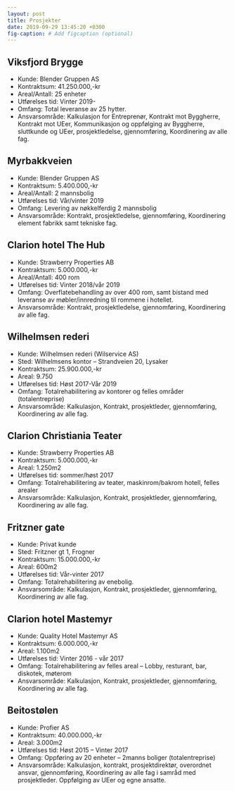 ```yaml
---
layout: post
title: Prosjekter
date: 2019-09-29 13:45:20 +0300
fig-caption: # Add figcaption (optional)
---
```


## Viksfjord Brygge
* Kunde: Blender Gruppen AS
* Kontraktsum: 41.250.000,-kr
* Areal/Antall: 25 enheter
* Utførelses tid: Vinter 2019-
* Omfang: Total leveranse av 25 hytter. 
* Ansvarsområde: Kalkulasjon for Entreprenør, Kontrakt mot Byggherre, Kontrakt mot UEer, Kommunikasjon og oppfølging av Byggherre, sluttkunde og UEer, prosjektledelse, gjennomføring, Koordinering av alle fag.

## Myrbakkveien 
* Kunde: Blender Gruppen AS
* Kontraktsum: 5.400.000,-kr
* Areal/Antall: 2 mannsbolig
* Utførelses tid: Vår/vinter 2019
* Omfang: Levering av nøkkelferdig 2 mannsbolig
* Ansvarsområde: Kontrakt, prosjektledelse, gjennomføring, Koordinering element fabrikk samt tekniske fag.

## Clarion hotel The Hub
* Kunde: Strawberry Properties AB
* Kontraktsum: 5.000.000,-kr
* Areal/Antall: 400 rom
* Utførelses tid: Vinter 2018/vår 2019
* Omfang: Overflatebehandling av over 400 rom, samt bistand med leveranse av møbler/innredning til rommene i hotellet.
* Ansvarsområde: Kontrakt, prosjektledelse, gjennomføring, Koordinering av alle fag.

## Wilhelmsen rederi
* Kunde: Wilhelmsen rederi (Wilservice AS)
* Sted: Wilhelmsens kontor – Strandveien 20, Lysaker
* Kontraktsum: 25.900.000,-kr
* Areal: 9.750
* Utførelses tid: Høst 2017-Vår 2019
* Omfang: Totalrehabilitering av kontorer og felles områder (totalentreprise)
* Ansvarsområde: Kalkulasjon, Kontrakt, prosjektleder, gjennomføring, Koordinering av alle fag.

## Clarion Christiania Teater
* Kunde: Strawberry Properties AB
* Kontraktsum: 5.000.000,-kr
* Areal: 1.250m2
* Utførelses tid: sommer/høst 2017
* Omfang: Totalrehabilitering av teater, maskinrom/bakrom hotell, felles arealer
* Ansvarsområde: Kalkulasjon, Kontrakt, prosjektleder, gjennomføring, Koordinering av alle fag.

## Fritzner gate
* Kunde: Privat kunde
* Sted: Fritzner gt 1, Frogner
* Kontraktsum: 15.000.000,-kr
* Areal: 600m2
* Utførelses tid: Vår-vinter 2017
* Omfang: Totalrehabilitering av enebolig.
* Ansvarsområde: Kalkulasjon, Kontrakt, prosjektleder, gjennomføring, Koordinering av alle fag.

## Clarion hotel Mastemyr
* Kunde: Quality Hotel Mastemyr AS
* Kontraktsum: 6.000.000,-kr
* Areal: 1.100m2
* Utførelses tid: Vinter 2016 - vår 2017
* Omfang: Totalrehabilitering av felles areal – Lobby, resturant, bar, diskotek, møterom 
* Ansvarsområde: Kalkulasjon, Kontrakt, prosjektleder, gjennomføring, Koordinering av alle fag.

## Beitostølen
* Kunde: Profier AS
* Kontraktsum: 40.000.000,-kr
* Areal: 3.000m2
* Utførelses tid: Høst 2015 – Vinter 2017
* Omfang: Oppføring av 20 enheter – 2manns boliger (totalentreprise)
* Ansvarsområde: Kalkulasjon, kontrakt, prosjektdirektør, overordnet ansvar, gjennomføring, Koordinering av alle fag i samråd med prosjektleder. Oppfølging av UEer og egne ansatte. 


